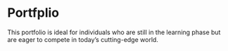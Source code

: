 # Portfplio
This portfolio is ideal for individuals who are still in the learning phase but are eager to compete in today’s cutting-edge world.

